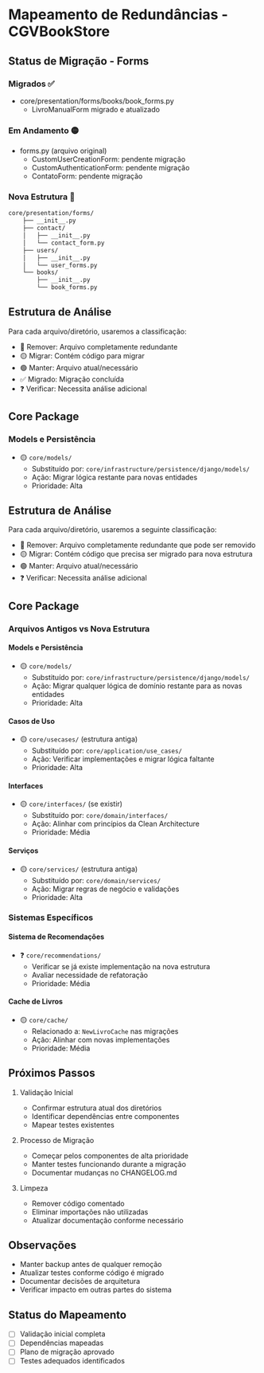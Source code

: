 # Mapeamento de Redundâncias - CGVBookStore

## Status de Migração - Forms

### Migrados ✅
- core/presentation/forms/books/book_forms.py
  - LivroManualForm migrado e atualizado

### Em Andamento 🟡
- forms.py (arquivo original)
  - CustomUserCreationForm: pendente migração
  - CustomAuthenticationForm: pendente migração
  - ContatoForm: pendente migração

### Nova Estrutura 📁
```bash
core/presentation/forms/
    ├── __init__.py
    ├── contact/
    │   ├── __init__.py
    │   └── contact_form.py
    ├── users/
    │   ├── __init__.py
    │   └── user_forms.py
    └── books/
        ├── __init__.py
        └── book_forms.py
```

## Estrutura de Análise
Para cada arquivo/diretório, usaremos a classificação:
- 🔴 Remover: Arquivo completamente redundante
- 🟡 Migrar: Contém código para migrar
- 🟢 Manter: Arquivo atual/necessário
- ✅ Migrado: Migração concluída
- ❓ Verificar: Necessita análise adicional

## Core Package

### Models e Persistência
- 🟡 `core/models/` 
  - Substituído por: `core/infrastructure/persistence/django/models/`
  - Ação: Migrar lógica restante para novas entidades
  - Prioridade: Alta

## Estrutura de Análise
Para cada arquivo/diretório, usaremos a seguinte classificação:
- 🔴 Remover: Arquivo completamente redundante que pode ser removido
- 🟡 Migrar: Contém código que precisa ser migrado para nova estrutura
- 🟢 Manter: Arquivo atual/necessário
- ❓ Verificar: Necessita análise adicional

## Core Package

### Arquivos Antigos vs Nova Estrutura

#### Models e Persistência
- 🟡 `core/models/` 
  - Substituído por: `core/infrastructure/persistence/django/models/`
  - Ação: Migrar qualquer lógica de domínio restante para as novas entidades
  - Prioridade: Alta

#### Casos de Uso
- 🟡 `core/usecases/` (estrutura antiga)
  - Substituído por: `core/application/use_cases/`
  - Ação: Verificar implementações e migrar lógica faltante
  - Prioridade: Alta

#### Interfaces
- 🟡 `core/interfaces/` (se existir)
  - Substituído por: `core/domain/interfaces/`
  - Ação: Alinhar com princípios da Clean Architecture
  - Prioridade: Média

#### Serviços
- 🟡 `core/services/` (estrutura antiga)
  - Substituído por: `core/domain/services/`
  - Ação: Migrar regras de negócio e validações
  - Prioridade: Alta

### Sistemas Específicos

#### Sistema de Recomendações
- ❓ `core/recommendations/`
  - Verificar se já existe implementação na nova estrutura
  - Avaliar necessidade de refatoração
  - Prioridade: Média

#### Cache de Livros
- 🟡 `core/cache/`
  - Relacionado a: `NewLivroCache` nas migrações
  - Ação: Alinhar com novas implementações
  - Prioridade: Média

## Próximos Passos

1. Validação Inicial
   - Confirmar estrutura atual dos diretórios
   - Identificar dependências entre componentes
   - Mapear testes existentes

2. Processo de Migração
   - Começar pelos componentes de alta prioridade
   - Manter testes funcionando durante a migração
   - Documentar mudanças no CHANGELOG.md

3. Limpeza
   - Remover código comentado
   - Eliminar importações não utilizadas
   - Atualizar documentação conforme necessário

## Observações
- Manter backup antes de qualquer remoção
- Atualizar testes conforme código é migrado
- Documentar decisões de arquitetura
- Verificar impacto em outras partes do sistema

## Status do Mapeamento
- [ ] Validação inicial completa
- [ ] Dependências mapeadas
- [ ] Plano de migração aprovado
- [ ] Testes adequados identificados